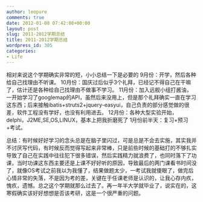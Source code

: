 ```yaml
---
author: leopure
comments: true
date: 2012-01-08 07:42:08+00:00
layout: post
slug: 2011-2012学期总结
title: 2011-2012学期总结
wordpress_id: 305
categories:
- Life
---
```


相对来说这个学期确实非常的短，小小总结一下是必要的
9月份：开学，然后各种给自己找理由不听课。
10月份：国庆过后似乎3个礼拜，已经记不得自己在干嘛了，估计还是各种给自己找理由不做事不学习。
11月份：加入远舰小组打酱油，一开始学习了googlemap的API，虽然后来没用上，但是那个礼拜确实一直在学习这东西；后来接触<!-- more -->ibatis+struts2+jquery-easyui，自己负责的部分感觉做的很差，软件工程没有学好，也没有利用进去。
12月份：各种大型实验开始，delphi，J2ME,SE,OS,LINUX，基本上把我折磨死了
1月份前半天：复习+预习+考试。




总结：有时候好好学习的念头总是在脑子里闪过，可是总是不会去实施，其实我并不讨厌写代码，有时候反而觉得写起来非常棒，只是前些时候的基础打的不够扎实导致了自己在实践中往往犯下很多错误，然后实践精力就浪费了，也同时落下了功课，当时功课这东西主要还是上课不好好听的原因，导致最后的两门课看书时间没了，就像OS考试之前我以为我懂了，结果做题太少，一考试我就傻眼了，做完后心情非常的失落，不是因为考的差，关键在于任课老师是认识的，让我心存内疚，愧疚，遗憾。总之这个学期就那么过去了。再一年半大学就毕业了，说实在的，这寒假确实该好好想想是否该考研，这是一个很严重的问题。
